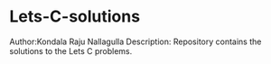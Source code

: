 # Lets-C-solutions
Author:Kondala Raju Nallagulla
Description:
  Repository contains the solutions to the Lets C problems.
